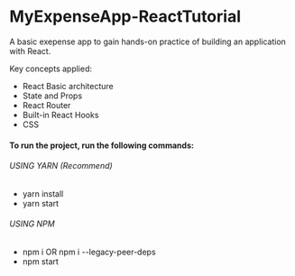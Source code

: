 # MyExpenseApp-ReactTutorial
A basic exepense app to gain hands-on practice of building an application with React.

Key concepts applied:
  - React Basic architecture 
  - State and Props
  - React Router
  - Built-in React Hooks
  - CSS

#### To run the project, run the following commands:
###### USING YARN (Recommend)

- yarn install
- yarn start

###### USING NPM

- npm i OR npm i --legacy-peer-deps
- npm start